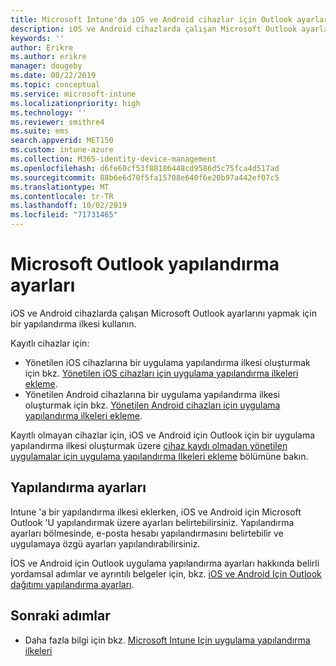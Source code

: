 ```yaml
---
title: Microsoft Intune'da iOS ve Android cihazlar için Outlook ayarları
description: iOS ve Android cihazlarda çalışan Microsoft Outlook ayarlarını yapmak için bir yapılandırma ilkesi oluşturun.
keywords: ''
author: Erikre
ms.author: erikre
manager: dougeby
ms.date: 08/22/2019
ms.topic: conceptual
ms.service: microsoft-intune
ms.localizationpriority: high
ms.technology: ''
ms.reviewer: smithre4
ms.suite: ems
search.appverid: MET150
ms.custom: intune-azure
ms.collection: M365-identity-device-management
ms.openlocfilehash: d6fe60cf53f88186448cd9586d5c75fca4d517ad
ms.sourcegitcommit: 88b6e6d70f5fa15708e640f6e20b97a442ef07c5
ms.translationtype: MT
ms.contentlocale: tr-TR
ms.lasthandoff: 10/02/2019
ms.locfileid: "71731465"
---
```

# <a name="microsoft-outlook-configuration-settings"></a>Microsoft Outlook yapılandırma ayarları 

iOS ve Android cihazlarda çalışan Microsoft Outlook ayarlarını yapmak için bir yapılandırma ilkesi kullanın. 

Kayıtlı cihazlar için:
- Yönetilen iOS cihazlarına bir uygulama yapılandırma ilkesi oluşturmak için bkz. [Yönetilen iOS cihazları için uygulama yapılandırma ilkeleri ekleme](app-configuration-policies-use-ios.md). 
- Yönetilen Android cihazlarına bir uygulama yapılandırma ilkesi oluşturmak için bkz. [Yönetilen Android cihazları için uygulama yapılandırma ilkeleri ekleme](app-configuration-policies-use-android.md). 

Kayıtlı olmayan cihazlar için, iOS ve Android için Outlook için bir uygulama yapılandırma ilkesi oluşturmak üzere [cihaz kaydı olmadan yönetilen uygulamalar için uygulama yapılandırma Ilkeleri ekleme](app-configuration-policies-managed-app.md) bölümüne bakın.

## <a name="configuration-settings"></a>Yapılandırma ayarları

Intune 'a bir yapılandırma ilkesi eklerken, iOS ve Android için Microsoft Outlook 'U yapılandırmak üzere ayarları belirtebilirsiniz. Yapılandırma ayarları bölmesinde, e-posta hesabı yapılandırmasını belirtebilir ve uygulamaya özgü ayarları yapılandırabilirsiniz.

İOS ve Android için Outlook uygulama yapılandırma ayarları hakkında belirli yordamsal adımlar ve ayrıntılı belgeler için, bkz. [iOS ve Android Için Outlook dağıtımı yapılandırma ayarları](https://docs.microsoft.com/exchange/clients-and-mobile-in-exchange-online/outlook-for-ios-and-android/outlook-for-ios-and-android-configuration-with-microsoft-intune).

## <a name="next-steps"></a>Sonraki adımlar

- Daha fazla bilgi için bkz. [Microsoft Intune Için uygulama yapılandırma ilkeleri](app-configuration-policies-overview.md)
